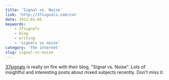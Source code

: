 ```yaml
---
title: 'Signal vs. Noise'
link: 'http://37signals.com/svn'
date: 2013-01-03
keywords:
    - 37signals
    - blog
    - writing
    - 'signals vs noise'
category: 'The internet'
slug: signal-vs-noise
---
```


[37signals](http://37signals.com) is really on fire with their blog, "Signal vs. Noise". Lots of
insightful and interesting posts about mixed subjects recently. Don't miss it.
